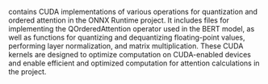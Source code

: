 contains CUDA implementations of various operations for quantization and ordered attention in the ONNX Runtime project. It includes files for implementing the QOrderedAttention operator used in the BERT model, as well as functions for quantizing and dequantizing floating-point values, performing layer normalization, and matrix multiplication. These CUDA kernels are designed to optimize computation on CUDA-enabled devices and enable efficient and optimized computation for attention calculations in the project.